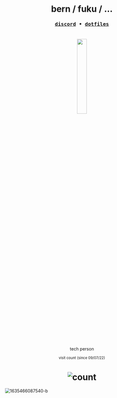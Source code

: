 

<h1 align=center>bern / fuku / ...</h1>

<h3 align=center>
<pre align="center">
<a href="https://discord.com/users/484067720636399616">discord</a> • <a href="https://github.com/fuku77/dotfiles">dotfiles</a>
</pre>
</h3>

<h1 align=center>
<p align="center">
  <a href="https://skillicons.dev">
   <img src="https://skillicons.dev/icons?i=linux,bash,vim,js,haskell,rust,py,git" width="25%" />
  </a>
</p>
</h1>

<p align=center>
tech person
</p>


<div align=center><sub>visit count (since 09/07/22)</sub></div>

<h1 align=center>
<img src="https://count.getloli.com/get/@:fuku-readme?theme=rule34" alt="count" />
</h1>

![1635466087540-b](https://user-images.githubusercontent.com/77590245/178116449-fa861d3f-52ca-4f46-8666-a5c69b0f3a8f.jpg)
